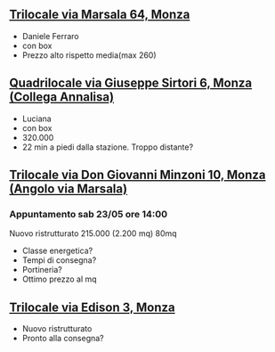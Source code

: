 ## [Trilocale via Marsala 64, Monza](https://pirellicare.page.link/vhUX)

* Daniele Ferraro
* con box
* Prezzo alto rispetto media(max 260)

## [Quadrilocale via Giuseppe Sirtori 6, Monza (Collega Annalisa)](https://qlt-www.pirellicare.com/booking/{bookingId})

* Luciana
* con box
* 320.000
* 22 min a piedi dalla stazione. Troppo distante?

## [Trilocale via Don Giovanni Minzoni 10, Monza (Angolo via Marsala)](https://pirellicare.page.link/?link=https://qlt-www.pirellicare.com/booking/asdasdasa&apn=com.pirelli.care.dev&isi=1567220418&ibi=com.pirelli.care.entr.dev&amv=TMP_AND&imv=2.0.1&ofl=https%3A%2F%2Ftaasshd-pirelli.cs88.force.com%2Fcare%2Fs%3Fonboarding%3Da3W9E000001TmctUAC%26username%3Dtest.ta.dealer4%40yopmail.com)
### Appuntamento sab 23/05 ore 14:00
Nuovo ristrutturato 215.000 (2.200 mq) 80mq

* Classe energetica?
* Tempi di consegna?
* Portineria?
* Ottimo prezzo al mq


## [Trilocale via Edison 3, Monza](https://www.immobiliare.it/annunci/79370533/)
* Nuovo ristrutturato
* Pronto alla consegna?
